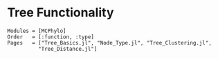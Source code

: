 # Tree Functionality
```@autodocs
Modules = [MCPhylo]
Order   = [:function, :type]
Pages   = ["Tree_Basics.jl", "Node_Type.jl", "Tree_Clustering.jl",
          "Tree_Distance.jl"]
```
